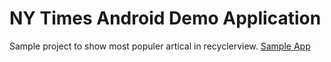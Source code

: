 # NY Times Android Demo Application

Sample project to show most populer artical in recyclerview.
[Sample App](https://drive.google.com/file/d/1T3WSkL2Ieo_1-gx6mE0TQpMNk9FobUQx/view?usp=sharing)
